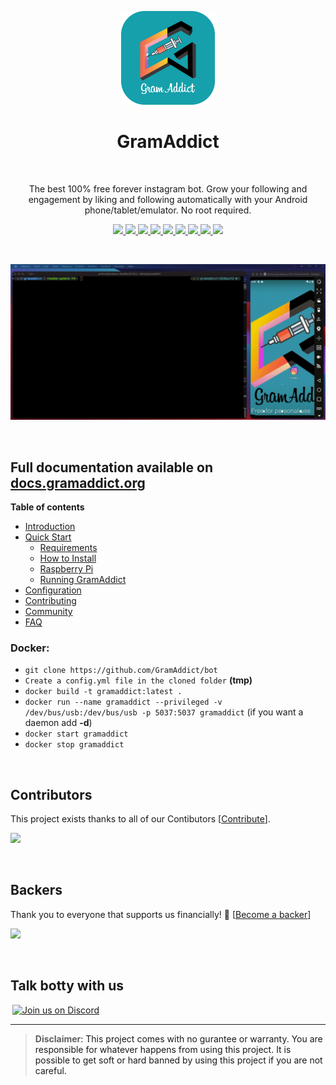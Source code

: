 <p align="center">
  <img src="https://github.com/GramAddict/bot/raw/master/res/logo.png" width="150">
  <br />
  <h1 align="center">GramAddict</h1>
  <br />
  <p align="center">The best 100% free forever instagram bot. Grow your following and engagement by liking and following automatically with your Android phone/tablet/emulator. No root required.<p>
  <p align="center">
    <a href="https://github.com/gramaddict/bot/blob/master/LICENSE">
      <img src="https://img.shields.io/github/license/gramaddict/bot?style=flat" />
    </a>
    <a href="https://www.python.org/">
      <img src="https://img.shields.io/badge/built%20with-Python3-red.svg?style=flat" />
    </a>
    <a href="https://github.com/GramAddict/bot/pulls">
      <img src="https://img.shields.io/badge/PRs-welcome-brightgreen.svg?style=flat" />
    </a>
    <a href="https://github.com/GramAddict/bot/issues">
    	<img src="https://img.shields.io/github/issues/gramaddict/bot?style=flat" />
    </a>
    <a href="https://github.com/GramAddict/bot/pulls">
      <img src="https://img.shields.io/github/issues-pr/gramaddict/bot?style=flat" />
    </a>
    <a href="https://github.com/GramAddict/bot/stargazers">
	    <img src="https://img.shields.io/github/stars/gramaddict/bot?style=flat">
    </a>
    <a href="https://img.shields.io/github/last-commit/gramaddict/bot/develop?style=flat">
	    <img src="https://img.shields.io/github/last-commit/gramaddict/bot/develop?style=flat">
    </a>
    <a href="https://github.com/GramAddict/bot#backers">
	    <img src="https://img.shields.io/opencollective/backers/gramaddict?style=flat">
    </a>  
    <a href="https://discord.gg/9MTjgs8g5R">
	    <img src="https://img.shields.io/discord/771481743471017994?style=flat">
    </a>
  </p>
</p>

<br />

<p align="center">
  <img src="https://github.com/GramAddict/bot/raw/master/res/demo.gif">
</p>

<br />

## Full documentation available on [docs.gramaddict.org](https://docs.gramaddict.org)
**Table of contents**
- [Introduction](https://docs.gramaddict.org/#/?id=introduction)
- [Quick Start](https://docs.gramaddict.org/#/quickstart)
  * [Requirements](https://docs.gramaddict.org/#/quickstart?id=requirements)
  * [How to Install](https://docs.gramaddict.org/#/quickstart?id=how-to-install)
  * [Raspberry Pi](https://docs.gramaddict.org/#/quickstart?id=how-to-install-on-raspberry-pi-os)
  * [Running GramAddict](https://docs.gramaddict.org/#/quickstart?id=running-gramaddict)
- [Configuration](https://docs.gramaddict.org/#/configuration)
- [Contributing](https://docs.gramaddict.org/#/contributing)
- [Community](https://docs.gramaddict.org/#/community)
- [FAQ](https://docs.gramaddict.org/#/faq)

### Docker:
- `git clone https://github.com/GramAddict/bot`
- `Create a config.yml file in the cloned folder` **(tmp)**
- `docker build -t gramaddict:latest . `
- `docker run --name gramaddict --privileged -v /dev/bus/usb:/dev/bus/usb -p 5037:5037 gramaddict` (if you want a daemon add **-d**)
- `docker start gramaddict`
- `docker stop gramaddict`

<br />

## Contributors

This project exists thanks to all of our Contibutors [[Contribute](https://docs.gramaddict.org/#/contributing)].

<a href="https://github.com/gramaddict/bot/graphs/contributors"><img src="https://opencollective.com/gramaddict/contributors.svg?width=890&button=false" /></a>

<br />

## Backers

Thank you to everyone that supports us financially! 🙏 [[Become a backer](https://opencollective.com/gramaddict#backer)]

<a href="https://opencollective.com/gramaddict#backers" target="_blank"><img src="https://opencollective.com/gramaddict/backers.svg?width=890"></a>

<br />

## Talk botty with us

<p>
  <a href="https://discord.gg/9MTjgs8g5R">
    <img hspace="3" alt="Join us on Discord" src="https://github.com/GramAddict/bot/raw/master/res/discord.png" height=84/>
  </a>
</p>

---

> **Disclaimer**<a name="disclaimer" />: This project comes with no gurantee or warranty. You are responsible for whatever happens from using this project. It is possible to get soft or hard banned by using this project if you are not careful.
